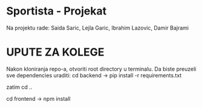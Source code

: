 # Sportista - Projekat
Na projektu rade: Saida Saric, Lejla Garic, Ibrahim Lazovic, Damir Bajrami


# UPUTE ZA KOLEGE
Nakon kloniranja repo-a, otvoriti root directory u terminalu. Da biste preuzeli sve dependencies uraditi:
cd backend -> pip install -r requirements.txt



zatim cd ..



cd frontend -> npm install
